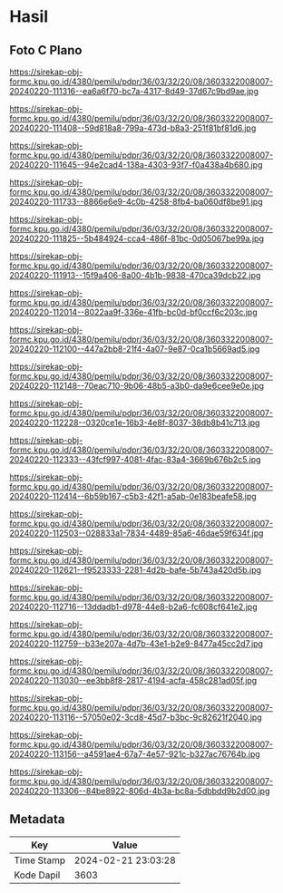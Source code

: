 # Hasil

## Foto C Plano

https://sirekap-obj-formc.kpu.go.id/4380/pemilu/pdpr/36/03/32/20/08/3603322008007-20240220-111316--ea6a6f70-bc7a-4317-8d49-37d67c9bd9ae.jpg

https://sirekap-obj-formc.kpu.go.id/4380/pemilu/pdpr/36/03/32/20/08/3603322008007-20240220-111408--59d818a8-799a-473d-b8a3-251f81bf81d6.jpg

https://sirekap-obj-formc.kpu.go.id/4380/pemilu/pdpr/36/03/32/20/08/3603322008007-20240220-111645--94e2cad4-138a-4303-93f7-f0a438a4b680.jpg

https://sirekap-obj-formc.kpu.go.id/4380/pemilu/pdpr/36/03/32/20/08/3603322008007-20240220-111733--8866e6e9-4c0b-4258-8fb4-ba060df8be91.jpg

https://sirekap-obj-formc.kpu.go.id/4380/pemilu/pdpr/36/03/32/20/08/3603322008007-20240220-111825--5b484924-cca4-486f-81bc-0d05067be99a.jpg

https://sirekap-obj-formc.kpu.go.id/4380/pemilu/pdpr/36/03/32/20/08/3603322008007-20240220-111913--15f9a406-8a00-4b1b-9838-470ca39dcb22.jpg

https://sirekap-obj-formc.kpu.go.id/4380/pemilu/pdpr/36/03/32/20/08/3603322008007-20240220-112014--8022aa9f-336e-41fb-bc0d-bf0ccf6c203c.jpg

https://sirekap-obj-formc.kpu.go.id/4380/pemilu/pdpr/36/03/32/20/08/3603322008007-20240220-112100--447a2bb8-21f4-4a07-9e87-0ca1b5669ad5.jpg

https://sirekap-obj-formc.kpu.go.id/4380/pemilu/pdpr/36/03/32/20/08/3603322008007-20240220-112148--70eac710-9b06-48b5-a3b0-da9e6cee9e0e.jpg

https://sirekap-obj-formc.kpu.go.id/4380/pemilu/pdpr/36/03/32/20/08/3603322008007-20240220-112228--0320ce1e-16b3-4e8f-8037-38db8b41c713.jpg

https://sirekap-obj-formc.kpu.go.id/4380/pemilu/pdpr/36/03/32/20/08/3603322008007-20240220-112333--43fcf997-4081-4fac-83a4-3669b676b2c5.jpg

https://sirekap-obj-formc.kpu.go.id/4380/pemilu/pdpr/36/03/32/20/08/3603322008007-20240220-112414--6b59b167-c5b3-42f1-a5ab-0e183beafe58.jpg

https://sirekap-obj-formc.kpu.go.id/4380/pemilu/pdpr/36/03/32/20/08/3603322008007-20240220-112503--028833a1-7834-4489-85a6-46dae59f634f.jpg

https://sirekap-obj-formc.kpu.go.id/4380/pemilu/pdpr/36/03/32/20/08/3603322008007-20240220-112621--f9523333-2281-4d2b-bafe-5b743a420d5b.jpg

https://sirekap-obj-formc.kpu.go.id/4380/pemilu/pdpr/36/03/32/20/08/3603322008007-20240220-112716--13ddadb1-d978-44e8-b2a6-fc608cf641e2.jpg

https://sirekap-obj-formc.kpu.go.id/4380/pemilu/pdpr/36/03/32/20/08/3603322008007-20240220-112759--b33e207a-4d7b-43e1-b2e9-8477a45cc2d7.jpg

https://sirekap-obj-formc.kpu.go.id/4380/pemilu/pdpr/36/03/32/20/08/3603322008007-20240220-113030--ee3bb8f8-2817-4194-acfa-458c281ad05f.jpg

https://sirekap-obj-formc.kpu.go.id/4380/pemilu/pdpr/36/03/32/20/08/3603322008007-20240220-113116--57050e02-3cd8-45d7-b3bc-9c82621f2040.jpg

https://sirekap-obj-formc.kpu.go.id/4380/pemilu/pdpr/36/03/32/20/08/3603322008007-20240220-113156--a4591ae4-67a7-4e57-921c-b327ac76764b.jpg

https://sirekap-obj-formc.kpu.go.id/4380/pemilu/pdpr/36/03/32/20/08/3603322008007-20240220-113306--84be8922-806d-4b3a-bc8a-5dbbdd9b2d00.jpg


## Metadata

| Key        | Value               |
| ---------- | ------------------- |
| Time Stamp | 2024-02-21 23:03:28 |
| Kode Dapil | 3603                |



